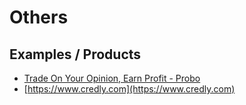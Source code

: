 # Others

## Examples / Products

- [Trade On Your Opinion, Earn Profit - Probo](https://probo.in/)
- [https://www.credly.com](https://www.credly.com)
